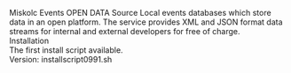 Miskolc Events OPEN DATA Source Local events databases which store data in an open platform. The service provides XML and JSON format data streams for internal and external developers for free of charge.
<br>
Installation<br>
The first install script available.<br>
Version: installscript0991.sh
